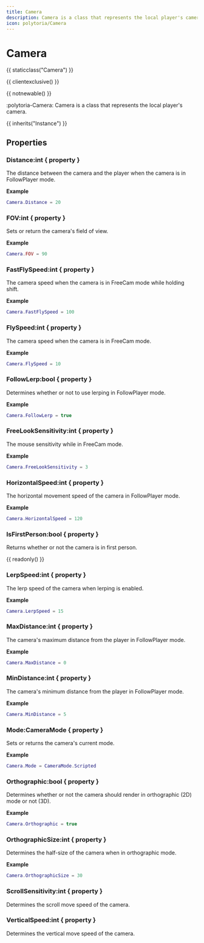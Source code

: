 ```yaml
---
title: Camera
description: Camera is a class that represents the local player's camera.
icon: polytoria/Camera
---
```


# Camera

{{ staticclass("Camera") }}

{{ clientexclusive() }}

{{ notnewable() }}

:polytoria-Camera: Camera is a class that represents the local player's camera.

{{ inherits("Instance") }}

## Properties

### Distance:int { property }

The distance between the camera and the player when the camera is in FollowPlayer mode.

**Example**

```lua
Camera.Distance = 20
```

### FOV:int { property }

Sets or return the camera's field of view.

**Example**

```lua
Camera.FOV = 90
```

### FastFlySpeed:int { property }

The camera speed when the camera is in FreeCam mode while holding shift.

**Example**

```lua
Camera.FastFlySpeed = 100
```

### FlySpeed:int { property }

The camera speed when the camera is in FreeCam mode.

**Example**

```lua
Camera.FlySpeed = 10
```

### FollowLerp:bool { property }

Determines whether or not to use lerping in FollowPlayer mode.

**Example**

```lua
Camera.FollowLerp = true
```

### FreeLookSensitivity:int { property }

The mouse sensitivity while in FreeCam mode.

**Example**

```lua
Camera.FreeLookSensitivity = 3
```

### HorizontalSpeed:int { property }

The horizontal movement speed of the camera in FollowPlayer mode.

**Example**

```lua
Camera.HorizontalSpeed = 120
```

### IsFirstPerson:bool { property }

Returns whether or not the camera is in first person.

{{ readonly() }}

### LerpSpeed:int { property }

The lerp speed of the camera when lerping is enabled.

**Example**

```lua
Camera.LerpSpeed = 15
```

### MaxDistance:int { property }

The camera's maximum distance from the player in FollowPlayer mode.

**Example**

```lua
Camera.MaxDistance = 0
```

### MinDistance:int { property }

The camera's minimum distance from the player in FollowPlayer mode.

**Example**

```lua
Camera.MinDistance = 5
```

### Mode:CameraMode { property }

Sets or returns the camera's current mode.

**Example**

```lua
Camera.Mode = CameraMode.Scripted
```

### Orthographic:bool { property }

Determines whether or not the camera should render in orthographic (2D) mode or not (3D).

**Example**

```lua
Camera.Orthographic = true
```

### OrthographicSize:int { property }

Determines the half-size of the camera when in orthographic mode.

**Example**

```lua
Camera.OrthographicSize = 30
```

### ScrollSensitivity:int { property }

Determines the scroll move speed of the camera.

### VerticalSpeed:int { property }

Determines the vertical move speed of the camera.
